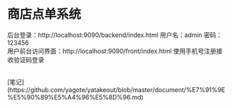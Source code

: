 # 商店点单系统

后台登录：http://localhost:9090/backend/index.html   用户名：admin     密码：123456</br>
用户前台访问界面：http://localhost:9090/front/index.html   使用手机号注册接收验证码登录

</br>
[笔记](https://github.com/yagote/yatakeout/blob/master/document/%E7%91%9E%E5%90%89%E5%A4%96%E5%8D%96.md)
